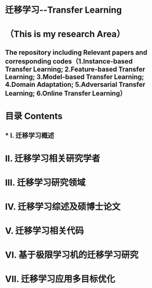# 迁移学习--Transfer Learning 
（This is my research Area）
=============================
The repository including Relevant papers and corresponding codes（1.Instance-based Transfer Learning;  2.Feature-based Transfer Learning; 3.Model-based Transfer Learning; 4.Domain Adaptation; 5.Adversarial Transfer Learning;  6.Online Transfer Learning）
-----------------------------------------------------------------------------------------------------------------------
# 目录 Contents
## * I. 迁移学习概述
# II. 迁移学习相关研究学者
# III. 迁移学习研究领域
# IV. 迁移学习综述及硕博士论文
# V. 迁移学习相关代码
# VI. 基于极限学习机的迁移学习研究
# VII. 迁移学习应用多目标优化

